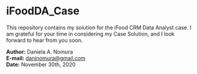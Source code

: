 # iFoodDA_Case

This repository contains my solution for the iFood CRM Data Analyst case. 
I am grateful for your time in considering my Case Solution, and I look forward to hear from you soon. 

**Author:** Daniela A. Nomura\
**E-mail:** daninomura@gmail.com\
**Date:** November 30th, 2020
